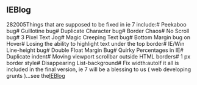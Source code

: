 <article><h2>IEBlog</h2><time><span class="day">2</span><span class="month">8</span><span class="year">2005</span></time>Things that are supposed to be fixed in ie 7 include:# Peekaboo bug# Guillotine bug# Duplicate Character bug# Border Chaos# No Scroll bug# 3 Pixel Text Jog# Magic Creeping Text bug# Bottom Margin bug on Hover# Losing the ability to highlight text under the top border# IE/Win Line-height bug# Double Float Margin Bug# Quirky Percentages in IE# Duplicate indent# Moving viewport scrollbar outside HTML borders# 1 px border style# Disappearing List-background# Fix width:autoIf it all is included in the final version, ie 7 will be a blessing to us ( web developing grunts )...see the<a href="http://blogs.msdn.com/ie/default.aspx">IEBlog</a></article>